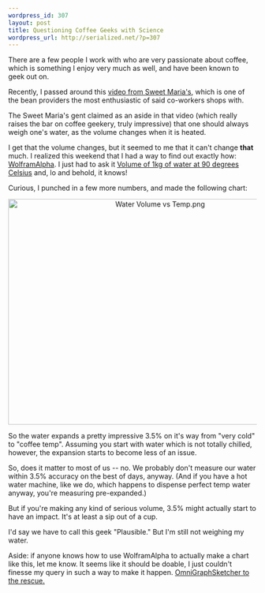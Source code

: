 ```yaml
--- 
wordpress_id: 307
layout: post
title: Questioning Coffee Geeks with Science
wordpress_url: http://serialized.net/?p=307
---
```

There are a few people I work with who are very passionate about coffee, which is something I enjoy very much as well, and have been known to geek out on.

Recently, I passed around this <a href="http://picasaweb.google.com/lh/photo/ud1WWrBF2BOHnAl8FvvSyQ?feat=embedwebsite">video from Sweet Maria's</a>, which is one of the bean providers the most enthusiastic of said co-workers shops with.

The Sweet Maria's gent claimed as an aside in that video (which really raises the bar on coffee geekery, truly impressive) that one should always weigh one's water, as the volume changes when it is heated.

I get that the volume changes, but it seemed to me that it can't change <b>that</b> much. I realized this weekend that I had a way to find out exactly how: <a href="http://www.wolframalpha.com/">WolframAlpha</a>. I just had to ask it <a href="http://www.wolframalpha.com/input/?i=volume+of+1kg+of+water+at+90+degrees+celsius">Volume of 1kg of water at 90 degrees Celsius</a> and, lo and behold, it knows!

Curious, I punched in a few more numbers, and made the following chart: 

<div style="text-align:center;"><img src="http://serialized.net/wp-content/uploads/2009/10/Water-Volume-vs-Temp.png" alt="Water Volume vs Temp.png" border="0" width="600" height="458" /></div>

So the water expands a pretty impressive 3.5% on it's way from "very cold" to "coffee temp". Assuming you start with water which is not totally chilled, however, the expansion starts to become less of an issue.

So, does it matter to most of us -- no. We probably don't measure our water within 3.5% accuracy on the best of days, anyway. (And if you have a hot water machine, like we do, which happens to dispense perfect temp water anyway, you're measuring pre-expanded.)

But if you're making any kind of serious volume, 3.5% might actually start to have an impact. It's at least a sip out of a cup.

I'd say we have to call this geek "Plausible." But I'm still not weighing my water.

Aside: if anyone knows how to use WolframAlpha to actually make a chart like this, let me know. It seems like it should be doable, I just couldn't finesse my query in such a way to make it happen. <a href="http://www.omnigroup.com/applications/omnigraphsketcher/">OmniGraphSketcher to the rescue.</a>
